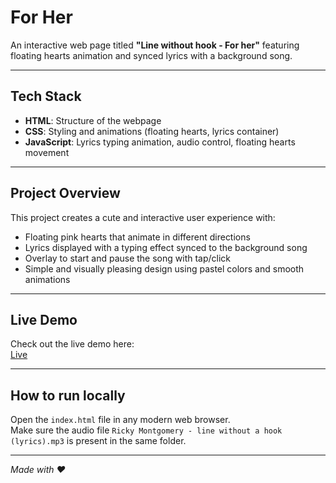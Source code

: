 # For Her

An interactive web page titled **"Line without hook - For her"** featuring floating hearts animation and synced lyrics with a background song.

---

## Tech Stack

- **HTML**: Structure of the webpage  
- **CSS**: Styling and animations (floating hearts, lyrics container)  
- **JavaScript**: Lyrics typing animation, audio control, floating hearts movement  

---

## Project Overview

This project creates a cute and interactive user experience with:

- Floating pink hearts that animate in different directions  
- Lyrics displayed with a typing effect synced to the background song  
- Overlay to start and pause the song with tap/click  
- Simple and visually pleasing design using pastel colors and smooth animations  

---

## Live Demo

Check out the live demo here:  
[Live](https://line-without-hook-for-her.netlify.app/)

---

## How to run locally

Open the `index.html` file in any modern web browser.  
Make sure the audio file `Ricky Montgomery - line without a hook (lyrics).mp3` is present in the same folder.

---

*Made with ❤️*
